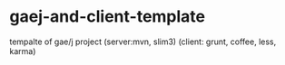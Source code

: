 gaej-and-client-template
========================

tempalte of gae/j project (server:mvn, slim3) (client: grunt, coffee, less, karma)
